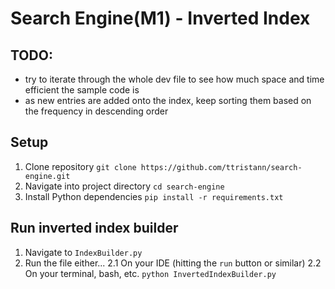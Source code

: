 # Search Engine(M1) - Inverted Index

## TODO:
- try to iterate through the whole dev file to see how much space and time efficient the sample code is
- as new entries are added onto the index, keep sorting them based on the frequency in descending order

## Setup
1. Clone repository ```git clone https://github.com/ttristann/search-engine.git```
2. Navigate into project directory ```cd search-engine```
3. Install Python dependencies ```pip install -r requirements.txt```


## Run inverted index builder
1. Navigate to ```IndexBuilder.py```
2. Run the file either...
    2.1 On your IDE (hitting the ```run``` button or similar)
    2.2 On your terminal, bash, etc. ```python InvertedIndexBuilder.py```